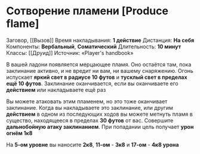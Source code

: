 # Сотворение пламени [Produce flame]
Заговор, [[Вызов]]
Время накладывания: **1 действие**
Дистанция: **На себя**
Компоненты: **Вербальный**, **Соматический**
Длительность: **10 минут**
Классы: [[Друид]]
Источник: «Player's handbook»

В вашей ладони появляется мерцающее пламя. Оно остаётся там, пока заклинание активно, и не вредит ни вам, ни вашему снаряжению. Огонь испускает **яркий свет в радиусе 10 футов** и **тусклый свет в пределах ещё 10 футов**. Заклинание оканчивается, если вы оканчиваете его **действием** или накладываете ещё раз
  
Вы можете атаковать этим пламенем, но это тоже оканчивает заклинание. Когда вы накладываете это заклинание, или другим **действием** в одном из последующих ходов вы можете метнуть пламя в существо, находящееся в пределах **30 футов** от вас. Совершите **дальнобойную атаку заклинанием**. При попадании цель получает **урон огнём 1к8**
  
На **5-ом уровне** вы наносите **2к8**, **11-ом** - **3к8** и **17-ом** - **4к8 урона**